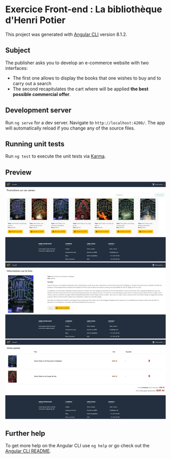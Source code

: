 # Exercice Front-end : La bibliothèque d'Henri Potier

This project was generated with [Angular CLI](https://github.com/angular/angular-cli) version 8.1.2.

## Subject
 
The publisher asks you to develop an e-commerce website with two interfaces:
* The first one allows to display the books that one wishes to buy and to carry out a search
* The second recapitulates the cart where will be applied __the best possible commercial offer__.

## Development server

Run  `ng serve`  for a dev server. Navigate to  `http://localhost:4200/`. The app will automatically reload if you change any of the source files.

## Running unit tests

Run  `ng test`  to execute the unit tests via  [Karma](https://karma-runner.github.io/).

## Preview

![Home page](src/assets/screens/accueil.jpg)
![Detail Book page](src/assets/screens/book-detail.jpg)
![Cart page](src/assets/screens/cart.jpg)

## Further help

To get more help on the Angular CLI use  `ng help`  or go check out the  [Angular CLI README](https://github.com/angular/angular-cli/blob/master/README.md).
